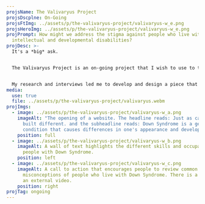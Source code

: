 ```yaml
---
projsName: The Valivaryus Project
projsDscplne: On-Going
projsFtImg: ../assets/p/the-valivaryus-project/valivaryus-w_e.png
projsHeroImg: ../assets/p/the-valivaryus-project/valivaryus-w_e.png
projPrompt: How might we address the stigma against people who live with
  intellectual and developmental disabilities?
projDesc: >-
  It's a *big* ask.


  The Valivaryus Project is an on-going project that I wish to use to tackle misunderstandings for various neurodivergent conditions. The initiative I created as a part of my degree project addresses Down Syndrome in particular due to my sister's personal experiences and my own observations over the course of our lives. Initially, this was a pointed effort to address the lack of funding in public education settings.


  My research and interviews led me to develop and design a piece that would address common-day pain points to tackle where the lack of awareness and funding shortfalls really start to rear their heads.
media:
  use: true
  file: ../assets/p/the-valivaryus-project/valivaryus.webm
projImgs:
  - image: ../assets/p/the-valivaryus-project/valivaryus-w_a.png
    imageAlt: "The opening of a website. The headline reads: Just as capable, Just
      built different. and the subheadline reads: Down Syndrome is a genetic
      condition that causes differences in one's appearance and development."
    position: full
  - image: ../assets/p/the-valivaryus-project/valivaryus-w_b.png
    imageAlt: A wall of text highlights the different skills and occupations held by
      people with Down Syndrome.
    position: left
  - image: ../assets/p/the-valivaryus-project/valivaryus-w_c.png
    imageAlt: A call to action that encourages people to review common
      misconceptions of people who live with Down Syndrome. There is a link to
      an external video.
    position: right
projTag: ongoing
---
```

